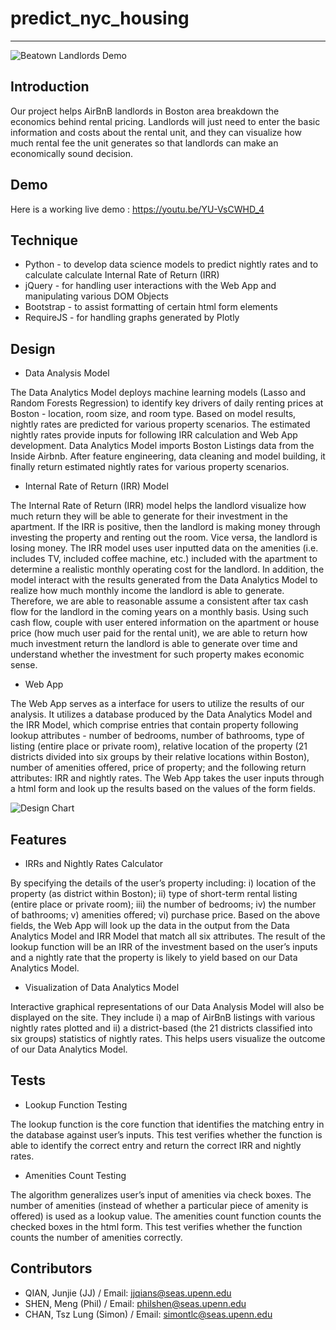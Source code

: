 # predict_nyc_housing

---

![Beatown Landlords Demo](Airbnb_GIF.gif)

## Introduction ##

Our project helps AirBnB landlords in Boston area breakdown the economics behind rental pricing. Landlords will just need to enter the basic information and costs about the rental unit, and they can visualize how much rental fee the unit generates so that landlords can make an economically sound decision.

## Demo ##

Here is a working live demo :  https://youtu.be/YU-VsCWHD_4

## Technique ##

 - Python - to develop data science models to predict nightly rates and to calculate calculate Internal Rate of Return (IRR)
 - jQuery - for handling user interactions with the Web App and manipulating various DOM Objects
 - Bootstrap - to assist formatting of certain html form elements
 - RequireJS - for handling graphs generated by Plotly

## Design ##

 - Data Analysis Model

The Data Analytics Model deploys machine learning models (Lasso and Random Forests Regression) to identify key drivers of daily renting prices at Boston - location, room size, and room type. Based on model results, nightly rates are predicted for various property scenarios. The estimated nightly rates provide inputs for following IRR calculation and Web App development. Data Analytics Model imports Boston Listings data from the Inside Airbnb. After feature engineering, data cleaning and model building, it finally return estimated nightly rates for various property scenarios. 

 - Internal Rate of Return (IRR) Model

The Internal Rate of Return (IRR) model helps the landlord visualize how much return they will be able to generate for their investment in the apartment. If the IRR is positive, then the landlord is making money through investing the property and renting out the room. Vice versa, the landlord is losing money. The IRR model uses user inputted data on the amenities (i.e. includes TV, included coffee machine, etc.) included with the apartment to determine a realistic monthly operating cost for the landlord. In addition, the model interact with the results generated from the Data Analytics Model to realize how much monthly income the landlord is able to generate. Therefore, we are able to reasonable assume a consistent after tax cash flow for the landlord in the coming years on a monthly basis. Using such cash flow, couple with user entered information on the apartment or house price (how much user paid for the rental unit), we are able to return how much investment return the landlord is able to generate over time and understand whether the investment for such property makes economic sense.

 - Web App

The Web App serves as a interface for users to utilize the results of our analysis. It utilizes a database produced by the Data Analytics Model and the IRR Model, which comprise entries that contain property following lookup attributes - number of bedrooms, number of bathrooms, type of listing (entire place or private room), relative location of the property (21 districts divided into six groups by their relative locations within Boston), number of amenities offered, price of property; and the following return attributes: IRR and nightly rates. The Web App takes the user inputs through a html form and look up the results based on the values of the form fields.

![Design Chart][2]

## Features ##

 - IRRs and Nightly Rates Calculator

By specifying the details of the user’s property including: i) location of the property (as district within Boston); ii) type of short-term rental listing (entire place or private room); iii) the number of bedrooms; iv) the number of bathrooms; v) amenities offered; vi) purchase price. Based on the above fields, the Web App will look up the data in the output from the Data Analytics Model and IRR Model that match all six attributes. The result of the lookup function will be an IRR of the investment based on the user’s inputs and a nightly rate that the property is likely to yield based on our Data Analytics Model.

 - Visualization of Data Analytics Model
 
Interactive graphical representations of our Data Analysis Model will also be displayed on the site. They include i) a map of AirBnB listings with various nightly rates plotted and ii) a district-based (the 21 districts classified into six groups) statistics of nightly rates. This helps users visualize the outcome of our Data Analytics Model. 

## Tests ##

 - Lookup Function Testing

The lookup function is the core function that identifies the matching entry in the database against user’s inputs. This test verifies whether the function is able to identify the correct entry and return the correct IRR and nightly rates.

 - Amenities Count Testing

The algorithm generalizes user’s input of amenities via check boxes. The number of amenities (instead of whether a particular piece of amenity is offered) is used as a lookup value. The amenities count function counts the checked boxes in the html form. This test verifies whether the function counts the number of amenities correctly. 

## Contributors ##

 - QIAN, Junjie (JJ) / Email: jjqians@seas.upenn.edu
 - SHEN, Meng (Phil) / Email: philshen@seas.upenn.edu
 - CHAN, Tsz Lung (Simon) / Email: simontlc@seas.upenn.edu


  [1]: https://github.com/UPenn-CIT599/final-project-magicteam/blob/master/report/Airbnb_GIF.gif
  [2]: https://github.com/UPenn-CIT599/final-project-magicteam/blob/master/report/DesignChart.png

